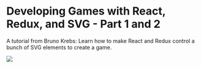 # Developing Games with React, Redux, and SVG - Part 1 and 2

A tutorial from Bruno Krebs: Learn how to make React and Redux control a bunch of SVG elements to create a game.

<img src="https://github.com/elivanK/gameAliens/blob/master/public/images/Screen%20Shot%201.png">
